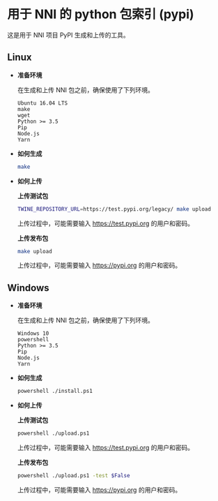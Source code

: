 # 用于 NNI 的 python 包索引 (pypi)

这是用于 NNI 项目 PyPI 生成和上传的工具。

## **Linux**

* __准备环境__

  在生成和上传 NNI 包之前，确保使用了下列环境。
  ```
  Ubuntu 16.04 LTS
  make
  wget
  Python >= 3.5
  Pip
  Node.js
  Yarn
  ```

* __如何生成__

  ```bash
  make
  ```

* __如何上传__

  **上传测试包**
  ```bash
  TWINE_REPOSITORY_URL=https://test.pypi.org/legacy/ make upload
  ```
  上传过程中，可能需要输入 https://test.pypi.org 的用户和密码。

  **上传发布包**
  ```bash
  make upload
  ```
  上传过程中，可能需要输入 https://pypi.org 的用户和密码。

## **Windows**

* __准备环境__

  在生成和上传 NNI 包之前，确保使用了下列环境。
  ```
  Windows 10
  powershell
  Python >= 3.5
  Pip
  Node.js
  Yarn
  ```

* __如何生成__

  ```bash
  powershell ./install.ps1
  ```

* __如何上传__

  **上传测试包**
  ```bash
  powershell ./upload.ps1
  ```
  上传过程中，可能需要输入 https://test.pypi.org 的用户和密码。

  **上传发布包**
  ```bash
  powershell ./upload.ps1 -test $False
  ```
  上传过程中，可能需要输入 https://pypi.org 的用户和密码。